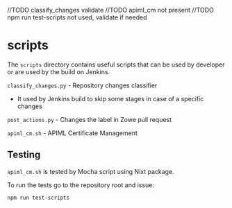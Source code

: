 //TODO classify_changes validate
//TODO apiml_cm not present
//TODO npm run test-scripts not used, validate if needed

scripts
=======

The `scripts` directory contains useful scripts that can be used by developer or are used by the build on Jenkins.

`classify_changes.py` - Repository changes classifier
  - It used by Jenkins build to skip some stages in case of a specific changes 

`post_actions.py` - Changes the label in Zowe pull request

`apiml_cm.sh` - APIML Certificate Management


Testing
-------

`apiml_cm.sh` is tested by Mocha script using Nixt package. 

To run the tests go to the repository root and issue:

    npm run test-scripts
